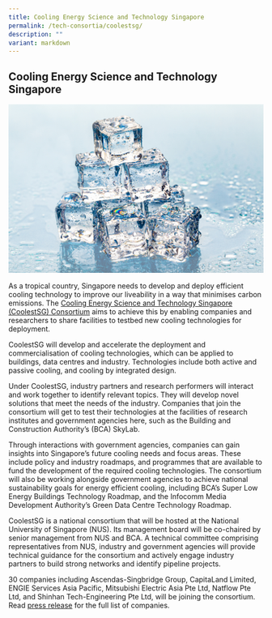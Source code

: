 ```yaml
---
title: Cooling Energy Science and Technology Singapore
permalink: /tech-consortia/coolestsg/
description: ""
variant: markdown
---
```

## Cooling Energy Science and Technology Singapore ##
![](/images/Programmes/Tech%20Consortias/square-melting-ice-cubes-on-wet-table.jpg)

As a tropical country, Singapore needs to develop and deploy efficient cooling technology to improve our liveability in a way that minimises carbon emissions. The [Cooling Energy Science and Technology Singapore (CoolestSG) Consortium](https://blog.nus.edu.sg/coolestlab/) aims to achieve this by enabling companies and researchers to share facilities to testbed new cooling technologies for deployment.

CoolestSG will develop and accelerate the deployment and commercialisation of cooling technologies, which can be applied to buildings, data centres and industry. Technologies include both active and passive cooling, and cooling by integrated design.

Under CoolestSG, industry partners and research performers will interact and work together to identify relevant topics. They will develop novel solutions that meet the needs of the industry. Companies that join the consortium will get to test their technologies at the facilities of research institutes and government agencies here, such as the Building and Construction Authority’s (BCA) SkyLab.

Through interactions with government agencies, companies can gain insights into Singapore’s future cooling needs and focus areas. These include policy and industry roadmaps, and programmes that are available to fund the development of the required cooling technologies. The consortium will also be working alongside government agencies to achieve national sustainability goals for energy efficient cooling, including BCA’s Super Low Energy Buildings Technology Roadmap, and the Infocomm Media Development Authority’s Green Data Centre Technology Roadmap.

CoolestSG is a national consortium that will be hosted at the National University of Singapore (NUS). Its management board will be co-chaired by senior management from NUS and BCA. A technical committee comprising representatives from NUS, industry and government agencies will provide technical guidance for the consortium and actively engage industry partners to build strong networks and identify pipeline projects.

30 companies including Ascendas-Singbridge Group, CapitaLand Limited, ENGIE Services Asia Pacific, Mitsubishi Electric Asia Pte Ltd, Natflow Pte Ltd, and Shinhan Tech-Engineering Pte Ltd, will be joining the consortium. Read [press release](/files/press-release---two-new-energy-consortia.pdf) for the full list of companies.